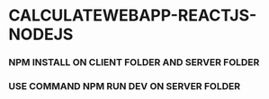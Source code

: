 # CALCULATEWEBAPP-REACTJS-NODEJS

### NPM INSTALL ON CLIENT FOLDER AND SERVER FOLDER

### USE COMMAND NPM RUN DEV ON  SERVER FOLDER
